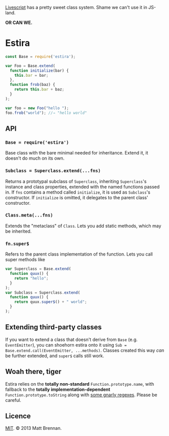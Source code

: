 [Livescript](http://livescript.com) has a pretty sweet class system. Shame we can't use it in JS-land.

**OR CAN WE.**

Estira
======

```javascript
const Base = require('estira');

var Foo = Base.extend(
  function initialize(bar) {
    this.bar = bar;
  },
  function frob(baz) {
    return this.bar + baz;
  }
);

var foo = new Foo("hello ");
foo.frob("world"); //⇒ "hello world"
```

API
---

### `Base = require('estira')`

Base class with the bare minimal needed for inheritance. Extend it, it doesn't do much on its own.

### `Subclass = Superclass.extend(...fns)`

Returns a prototypal subclass of `Superclass`, inheriting `Superclass`'s instance and class properties, extended with the named functions passed in. If `fns` contains a method called `initialize`, it is used as `Subclass`'s constructor. If `initialize` is omitted, it delegates to the parent class' constructor.

### `Class.meta(...fns)`

Extends the "metaclass" of `Class`. Lets you add static methods, which may be inherited.

### `fn.super$`

Refers to the parent class implementation of the function. Lets you call super methods like

```javascript
var Superclass = Base.extend(
  function quux() {
    return "hello";
  }
);
var Subclass = Superclass.extend(
  function quux() {
    return quux.super$() + " world";
  }
);
```

Extending third-party classes
-----------------------------
If you want to extend a class that doesn't derive from `Base` (e.g. `EventEmitter`), you can shoehorn estira onto it using `Sub = Base.extend.call(EventEmitter, ...methods)`. Classes created this way *can* be further extended, and `super$` calls still work.


Woah there, tiger
-----------------
Estira relies on the **totally non-standard** `Function.prototype.name`, with fallback to the **totally implementation-dependent** `Function.prototype.toString` along with [some gnarly regexes](/index.ls#L12). Please be careful.

Licence
-------
[MIT](/licence.md). &copy; 2013 Matt Brennan.
